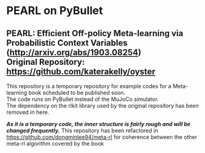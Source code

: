 PEARL on PyBullet
=

PEARL: Efficient Off-policy Meta-learning via Probabilistic Context Variables   
(http://arxiv.org/abs/1903.08254)   
Original Repository: https://github.com/katerakelly/oyster   
---
This repository is a temporary repository for example codes for a Meta-learning book scheduled to be published soon.  
The code runs on PyBullet instead of the MuJoCo simulator.   
The dependency on the rlkit library used by the original repository has been removed in here.

***As it is a temporary code, the inner structure is fairly rough and will be changed frequently.***
This repository has been refactored in https://github.com/dongminlee94/meta-rl for coherence between the other meta-rl algorithm covered by the book
